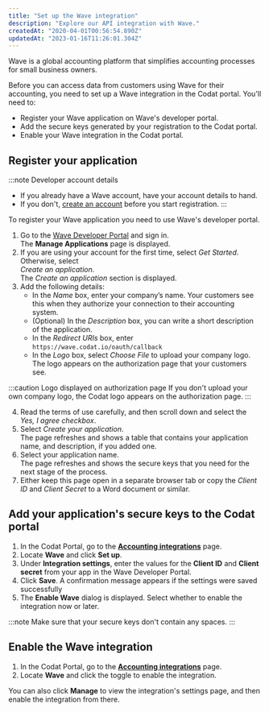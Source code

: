 ```yaml
---
title: "Set up the Wave integration"
description: "Explore our API integration with Wave."
createdAt: "2020-04-01T00:56:54.890Z"
updatedAt: "2023-01-16T11:26:01.304Z"
---
```


Wave is a global accounting platform that simplifies accounting processes for small business owners.

Before you can access data from customers using Wave for their accounting, you need to set up a Wave integration in the Codat portal. You'll need to:

- Register your Wave application on Wave's developer portal.
- Add the secure keys generated by your registration to the Codat portal.
- Enable your Wave integration in the Codat portal.

## Register your application

:::note Developer account details

- If you already have a Wave account, have your account details to hand.
- If you don't, <a href="https://my.waveapps.com/register/" target="_blank">create an account</a> before you start registration.
  :::

To register your Wave application you need to use Wave's developer portal.

1. Go to the <a href="https://developer.waveapps.com/hc/en-us/articles/360019762711" target="_blank">Wave Developer Portal</a> and sign in.  
   The **Manage Applications** page is displayed.
2. If you are using your account for the first time, select _Get Started_. Otherwise, select  
   _Create an application_.  
   The _Create an application_ section is displayed.
3. Add the following details:
   - In the _Name_ box, enter your company’s name. Your customers see this when they authorize your connection to their accounting system.
   - (Optional) In the _Description_ box, you can write a short description of the application.
   - In the _Redirect URIs_ box, enter `https://wave.codat.io/oauth/callback`
   - In the _Logo_ box, select _Choose File_ to upload your company logo. The logo appears on the authorization page that your customers see.

:::caution Logo displayed on authorization page
If you don't upload your own company logo, the Codat logo appears on the authorization page.
:::

4. Read the terms of use carefully, and then scroll down and select the _Yes, I agree checkbox_.
5. Select _Create your application_.  
   The page refreshes and shows a table that contains your application name, and description, if you added one.
6. Select your application name.  
   The page refreshes and shows the secure keys that you need for the next stage of the process.
7. Either keep this page open in a separate browser tab or copy the _Client ID_ and _Client Secret_ to a Word document or similar.

## Add your application's secure keys to the Codat portal

1. In the Codat Portal, go to the <a className="external" href="https://app.codat.io/settings/integrations/accounting" target="_blank">**Accounting integrations**</a> page.
1. Locate **Wave** and click **Set up**.
1. Under **Integration settings**, enter the values for the **Client ID** and **Client secret** from your app in the Wave Developer Portal.
1. Click **Save**. A confirmation message appears if the settings were saved successfully
1. The **Enable Wave** dialog is displayed. Select whether to enable the integration now or later.

:::note
Make sure that your secure keys don't contain any spaces.
:::

## Enable the Wave integration

1. In the Codat Portal, go to the <a className="external" href="https://app.codat.io/settings/integrations/accounting" target="blank">**Accounting integrations**</a> page.
2. Locate **Wave** and click the toggle to enable the integration.

You can also click **Manage** to view the integration's settings page, and then enable the integration from there.
